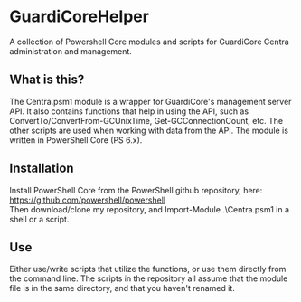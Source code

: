 # GuardiCoreHelper
A collection of Powershell Core modules and scripts for GuardiCore Centra administration and management.

## What is this?
The Centra.psm1 module is a wrapper for GuardiCore's management server API. It also contains functions that help in using the API, such as ConvertTo/ConvertFrom-GCUnixTime, Get-GCConnectionCount, etc. The other scripts are used when working with data from the API. The module is written in PowerShell Core (PS 6.x).

## Installation
Install PowerShell Core from the PowerShell github repository, here:\
https://github.com/powershell/powershell \
Then download/clone my repository, and Import-Module .\Centra.psm1 in a shell or a script.

## Use
Either use/write scripts that utilize the functions, or use them directly from the command line. The scripts in the repository all assume that the module file is in the same directory, and that you haven't renamed it.
